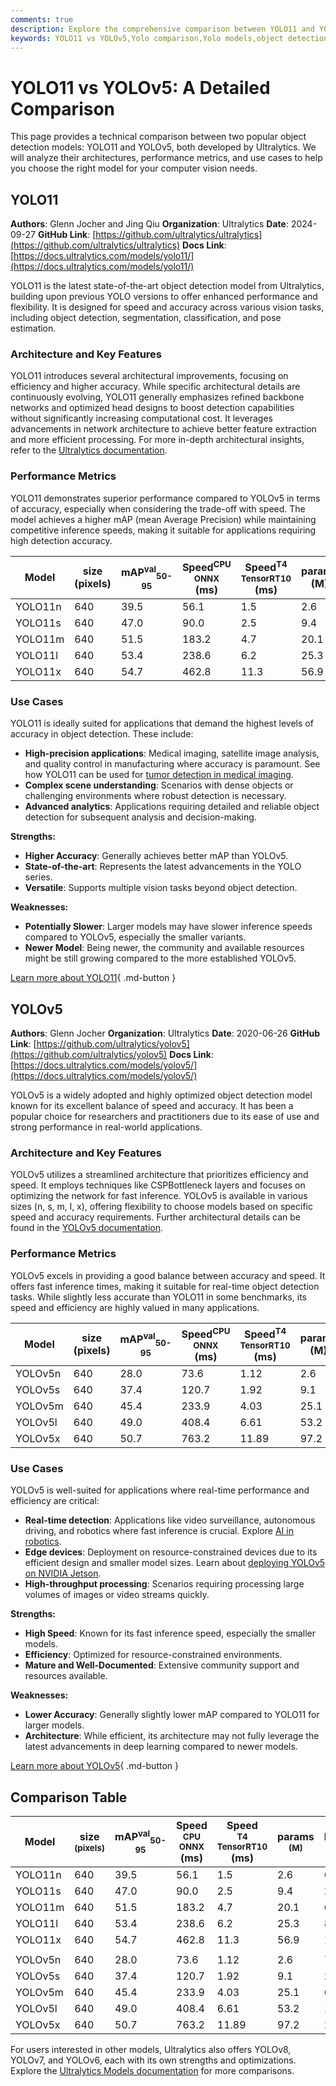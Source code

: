 ```yaml
---
comments: true
description: Explore the comprehensive comparison between YOLO11 and YOLOv5. Learn about their architectures, performance metrics, use cases, and strengths.
keywords: YOLO11 vs YOLOv5,Yolo comparison,Yolo models,object detection,Yolo performance,Yolo benchmarks,Ultralytics,Yolo architecture
---
```


# YOLO11 vs YOLOv5: A Detailed Comparison

<script async src="https://cdn.jsdelivr.net/npm/chart.js"></script>
<script defer src="../../javascript/benchmark.js"></script>

<canvas id="modelComparisonChart" width="1024" height="400" active-models='["YOLO11", "YOLOv5"]'></canvas>

This page provides a technical comparison between two popular object detection models: YOLO11 and YOLOv5, both developed by Ultralytics. We will analyze their architectures, performance metrics, and use cases to help you choose the right model for your computer vision needs.

## YOLO11

**Authors**: Glenn Jocher and Jing Qiu
**Organization**: Ultralytics
**Date**: 2024-09-27
**GitHub Link**: [https://github.com/ultralytics/ultralytics](https://github.com/ultralytics/ultralytics)
**Docs Link**: [https://docs.ultralytics.com/models/yolo11/](https://docs.ultralytics.com/models/yolo11/)

YOLO11 is the latest state-of-the-art object detection model from Ultralytics, building upon previous YOLO versions to offer enhanced performance and flexibility. It is designed for speed and accuracy across various vision tasks, including object detection, segmentation, classification, and pose estimation.

### Architecture and Key Features

YOLO11 introduces several architectural improvements, focusing on efficiency and higher accuracy. While specific architectural details are continuously evolving, YOLO11 generally emphasizes refined backbone networks and optimized head designs to boost detection capabilities without significantly increasing computational cost. It leverages advancements in network architecture to achieve better feature extraction and more efficient processing. For more in-depth architectural insights, refer to the [Ultralytics documentation](https://docs.ultralytics.com/).

### Performance Metrics

YOLO11 demonstrates superior performance compared to YOLOv5 in terms of accuracy, especially when considering the trade-off with speed. The model achieves a higher mAP (mean Average Precision) while maintaining competitive inference speeds, making it suitable for applications requiring high detection accuracy.

| Model   | size (pixels) | mAP<sup>val</sup><sub>50-95</sub> | Speed<sup>CPU ONNX</sup> (ms) | Speed<sup>T4 TensorRT10</sup> (ms) | params (M) | FLOPs (B) |
|---------|---------------|-----------------------------------|-------------------------------|------------------------------------|------------|-----------|
| YOLO11n | 640           | 39.5                              | 56.1                          | 1.5                                | 2.6        | 6.5       |
| YOLO11s | 640           | 47.0                              | 90.0                          | 2.5                                | 9.4        | 21.5      |
| YOLO11m | 640           | 51.5                              | 183.2                         | 4.7                                | 20.1       | 68.0      |
| YOLO11l | 640           | 53.4                              | 238.6                         | 6.2                                | 25.3       | 86.9      |
| YOLO11x | 640           | 54.7                              | 462.8                         | 11.3                               | 56.9       | 194.9     |

### Use Cases

YOLO11 is ideally suited for applications that demand the highest levels of accuracy in object detection. These include:

- **High-precision applications**: Medical imaging, satellite image analysis, and quality control in manufacturing where accuracy is paramount. See how YOLO11 can be used for [tumor detection in medical imaging](https://www.ultralytics.com/blog/using-yolo11-for-tumor-detection-in-medical-imaging).
- **Complex scene understanding**: Scenarios with dense objects or challenging environments where robust detection is necessary.
- **Advanced analytics**: Applications requiring detailed and reliable object detection for subsequent analysis and decision-making.

**Strengths:**

- **Higher Accuracy**: Generally achieves better mAP than YOLOv5.
- **State-of-the-art**: Represents the latest advancements in the YOLO series.
- **Versatile**: Supports multiple vision tasks beyond object detection.

**Weaknesses:**

- **Potentially Slower**: Larger models may have slower inference speeds compared to YOLOv5, especially the smaller variants.
- **Newer Model**: Being newer, the community and available resources might be still growing compared to the more established YOLOv5.

[Learn more about YOLO11](https://docs.ultralytics.com/models/yolo11/){ .md-button }

## YOLOv5

**Authors**: Glenn Jocher
**Organization**: Ultralytics
**Date**: 2020-06-26
**GitHub Link**: [https://github.com/ultralytics/yolov5](https://github.com/ultralytics/yolov5)
**Docs Link**: [https://docs.ultralytics.com/models/yolov5/](https://docs.ultralytics.com/models/yolov5/)

YOLOv5 is a widely adopted and highly optimized object detection model known for its excellent balance of speed and accuracy. It has been a popular choice for researchers and practitioners due to its ease of use and strong performance in real-world applications.

### Architecture and Key Features

YOLOv5 utilizes a streamlined architecture that prioritizes efficiency and speed. It employs techniques like CSPBottleneck layers and focuses on optimizing the network for fast inference. YOLOv5 is available in various sizes (n, s, m, l, x), offering flexibility to choose models based on specific speed and accuracy requirements. Further architectural details can be found in the [YOLOv5 documentation](https://docs.ultralytics.com/yolov5/).

### Performance Metrics

YOLOv5 excels in providing a good balance between accuracy and speed. It offers fast inference times, making it suitable for real-time object detection tasks. While slightly less accurate than YOLO11 in some benchmarks, its speed and efficiency are highly valued in many applications.

| Model   | size (pixels) | mAP<sup>val</sup><sub>50-95</sub> | Speed<sup>CPU ONNX</sup> (ms) | Speed<sup>T4 TensorRT10</sup> (ms) | params (M) | FLOPs (B) |
|---------|---------------|-----------------------------------|-------------------------------|------------------------------------|------------|-----------|
| YOLOv5n | 640           | 28.0                              | 73.6                          | 1.12                               | 2.6        | 7.7       |
| YOLOv5s | 640           | 37.4                              | 120.7                         | 1.92                               | 9.1        | 24.0      |
| YOLOv5m | 640           | 45.4                              | 233.9                         | 4.03                               | 25.1       | 64.2      |
| YOLOv5l | 640           | 49.0                              | 408.4                         | 6.61                               | 53.2       | 135.0     |
| YOLOv5x | 640           | 50.7                              | 763.2                         | 11.89                              | 97.2       | 246.4     |

### Use Cases

YOLOv5 is well-suited for applications where real-time performance and efficiency are critical:

- **Real-time detection**: Applications like video surveillance, autonomous driving, and robotics where fast inference is crucial. Explore [AI in robotics](https://www.ultralytics.com/blog/from-algorithms-to-automation-ais-role-in-robotics).
- **Edge devices**: Deployment on resource-constrained devices due to its efficient design and smaller model sizes. Learn about [deploying YOLOv5 on NVIDIA Jetson](https://docs.ultralytics.com/yolov5/tutorials/running_on_jetson_nano/).
- **High-throughput processing**: Scenarios requiring processing large volumes of images or video streams quickly.

**Strengths:**

- **High Speed**: Known for its fast inference speed, especially the smaller models.
- **Efficiency**: Optimized for resource-constrained environments.
- **Mature and Well-Documented**: Extensive community support and resources available.

**Weaknesses:**

- **Lower Accuracy**: Generally slightly lower mAP compared to YOLO11 for larger models.
- **Architecture**: While efficient, its architecture may not fully leverage the latest advancements in deep learning compared to newer models.

[Learn more about YOLOv5](https://docs.ultralytics.com/models/yolov5/){ .md-button }

## Comparison Table

| Model   | size<br><sup>(pixels) | mAP<sup>val</sup><sub>50-95</sub> | Speed<br><sup>CPU ONNX</sup> (ms) | Speed<br><sup>T4 TensorRT10</sup> (ms) | params<br><sup>(M) | FLOPs<br><sup>(B) |
|---------|-----------------------|-----------------------------------|-----------------------------------|----------------------------------------|--------------------|-------------------|
| YOLO11n | 640                   | 39.5                              | 56.1                              | 1.5                                    | 2.6                | 6.5               |
| YOLO11s | 640                   | 47.0                              | 90.0                              | 2.5                                    | 9.4                | 21.5              |
| YOLO11m | 640                   | 51.5                              | 183.2                             | 4.7                                    | 20.1               | 68.0              |
| YOLO11l | 640                   | 53.4                              | 238.6                             | 6.2                                    | 25.3               | 86.9              |
| YOLO11x | 640                   | 54.7                              | 462.8                             | 11.3                                   | 56.9               | 194.9             |
|         |                       |                                   |                                   |                                        |                    |                   |
| YOLOv5n | 640                   | 28.0                              | 73.6                              | 1.12                                   | 2.6                | 7.7               |
| YOLOv5s | 640                   | 37.4                              | 120.7                             | 1.92                                   | 9.1                | 24.0              |
| YOLOv5m | 640                   | 45.4                              | 233.9                             | 4.03                                   | 25.1               | 64.2              |
| YOLOv5l | 640                   | 49.0                              | 408.4                             | 6.61                                   | 53.2               | 135.0             |
| YOLOv5x | 640                   | 50.7                              | 763.2                             | 11.89                                  | 97.2               | 246.4             |

For users interested in other models, Ultralytics also offers YOLOv8, YOLOv7, and YOLOv6, each with its own strengths and optimizations. Explore the [Ultralytics Models documentation](https://docs.ultralytics.com/models/) for more comparisons.
